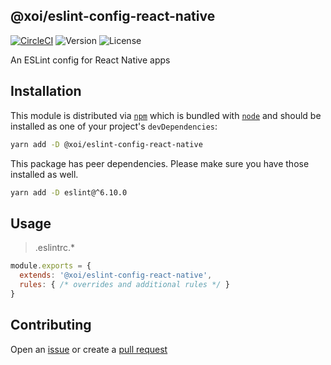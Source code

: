 ## @xoi/eslint-config-react-native

[![CircleCI](https://circleci.com/gh/xoeye/eslint-config.svg?style=svg)](https://circleci.com/gh/xoeye/eslint-config)
![Version](https://img.shields.io/npm/v/@xoi/eslint-config-react-native.svg)
![License](https://img.shields.io/npm/l/@xoi/eslint-config-react-native.svg)

An ESLint config for React Native apps

## Installation

This module is distributed via [`npm`](https://docs.npmjs.com/cli/npm) which is bundled with [`node`](https://nodejs.org/) and should be installed as one of your project's `devDependencies`:

```sh
yarn add -D @xoi/eslint-config-react-native
```

This package has peer dependencies. Please make sure you have those installed as well.

```sh
yarn add -D eslint@^6.10.0
```

## Usage

> .eslintrc.*

```js
module.exports = {
  extends: '@xoi/eslint-config-react-native',
  rules: { /* overrides and additional rules */ }
}
```

## Contributing

Open an [issue](https://github.com/xoeye/eslint-config/issues/new) or create a [pull request](https://github.com/xoeye/eslint-config/pulls)

